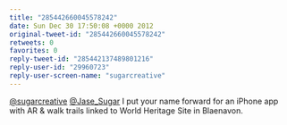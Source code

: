 ```yaml
---
title: "285442660045578242"
date: Sun Dec 30 17:50:08 +0000 2012
original-tweet-id: "285442660045578242"
retweets: 0
favorites: 0
reply-tweet-id: "285442137489801216"
reply-user-id: "29960723"
reply-user-screen-name: "sugarcreative"
---
```

<a href="https://twitter.com/sugarcreative">@sugarcreative</a> <a href="https://twitter.com/Jase_Sugar">@Jase_Sugar</a> I put your name forward for an iPhone app with AR &amp; walk trails linked to World Heritage Site in Blaenavon.
